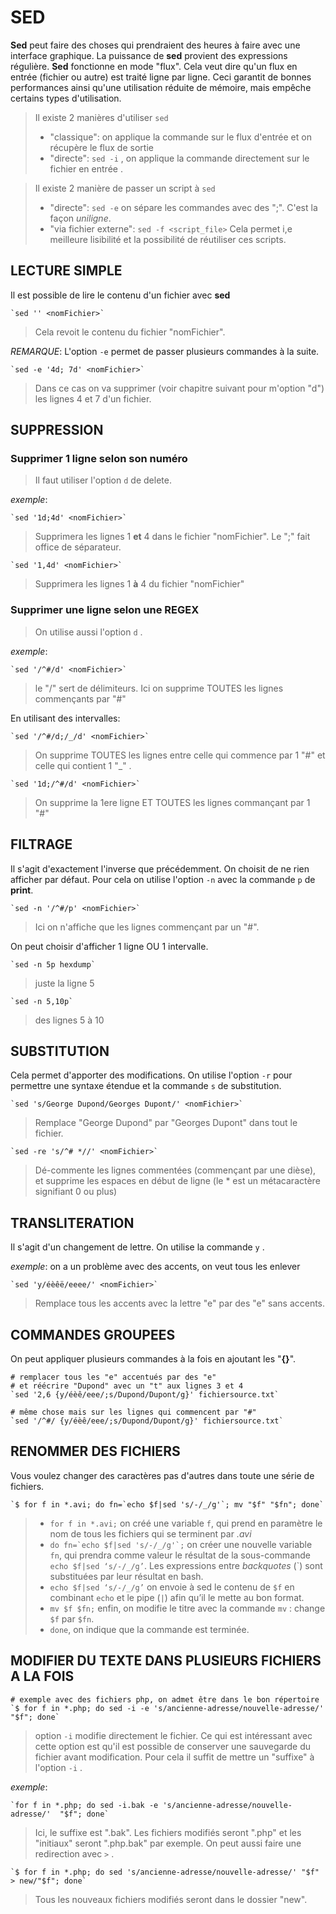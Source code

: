 # SED

**Sed** peut faire des choses qui prendraient des heures à faire avec une interface graphique.
La puissance de **sed** provient des expressions régulière.
**Sed** fonctionne en mode "flux". Cela veut dire qu'un flux en entrée (fichier ou autre) est traité ligne par ligne. Ceci garantit de bonnes performances ainsi qu'une utilisation réduite de mémoire, mais empêche certains types d'utilisation.

> Il existe 2 manières d'utiliser `sed`
>* "classique": on applique la commande sur le flux d'entrée et on récupère le flux de sortie
>* "directe": `sed -i` , on applique la commande directement sur le fichier en entrée .

> Il existe 2 manière de passer un script à `sed`
> * "directe": `sed -e` on sépare les commandes avec des ";". C'est la façon _uniligne_.
> * "via fichier externe": `sed -f <script_file>` Cela permet i,e meilleure lisibilité et la possibilité de réutiliser ces scripts.

## LECTURE SIMPLE
Il est possible de lire le contenu d'un fichier avec **sed**

	`sed '' <nomFichier>`
> Cela revoit le contenu du fichier "nomFichier".

_REMARQUE_: L'option `-e` permet de passer plusieurs commandes à la suite.

	`sed -e '4d; 7d' <nomFichier>`
> Dans ce cas on va supprimer (voir chapitre suivant pour m'option "d") les lignes 4 et 7 d'un fichier.

## SUPPRESSION

### Supprimer 1 ligne selon son numéro
> Il faut utiliser l'option `d` de delete.

_exemple_:

	`sed '1d;4d' <nomFichier>`
> Supprimera les lignes 1 **et** 4 dans le fichier "nomFichier".
> Le ";" fait office de séparateur.

	`sed '1,4d' <nomFichier>`
> Supprimera les lignes 1 **à** 4 du fichier "nomFichier"

###  Supprimer une ligne selon une REGEX
> On utilise aussi l'option `d` .

_exemple_:

	`sed '/^#/d' <nomFichier>`
> le "/" sert de délimiteurs.
> Ici on supprime TOUTES les lignes commençants par "#"

En utilisant des intervalles:

	`sed '/^#/d;/_/d' <nomFichier>`
> On supprime TOUTES les lignes entre celle qui commence par 1 "#" et celle qui contient 1 "_" .

	`sed '1d;/^#/d' <nomFichier>`
> On supprime la 1ere ligne ET TOUTES les lignes commançant par 1 "#"


## FILTRAGE

Il s'agit d'exactement l'inverse que précédemment. On choisit de ne rien afficher par défaut.
Pour cela on utilise l'option `-n` avec la commande `p` de **print**.

	`sed -n '/^#/p' <nomFichier>`
> Ici on n'affiche que les lignes commençant par un "#".

On peut choisir d'afficher 1 ligne OU 1 intervalle.

	`sed -n 5p hexdump`
> juste la ligne 5

	`sed -n 5,10p`
> des lignes 5 à 10

## SUBSTITUTION

Cela permet d'apporter des modifications.
On utilise l'option `-r` pour permettre une syntaxe étendue et la commande `s` de substitution.

	`sed 's/George Dupond/Georges Dupont/' <nomFichier>`
> Remplace "George Dupond" par "Georges Dupont" dans tout le fichier.

	`sed -re 's/^# *//' <nomFichier>`
> Dé-commente les lignes commentées (commençant par une dièse), et supprime les espaces en début de ligne (le * est un métacaractère signifiant 0 ou plus)

## TRANSLITERATION

Il s'agit d'un changement de lettre.
On utilise la commande `y` .

_exemple_: on a un problème avec des accents, on veut tous les enlever

	`sed 'y/éèêë/eeee/' <nomFichier>`
> Remplace tous les accents avec la lettre "e" par des "e" sans accents.

## COMMANDES GROUPEES

On peut appliquer plusieurs commandes à la fois en ajoutant les "**{}**".

	# remplacer tous les "e" accentués par des "e"  
	# et réécrire "Dupond" avec un "t" aux lignes 3 et 4
	`sed '2,6 {y/éèê/eee/;s/Dupond/Dupont/g}' fichiersource.txt`

	# même chose mais sur les lignes qui commencent par "#"
	`sed '/^#/ {y/éèê/eee/;s/Dupond/Dupont/g}' fichiersource.txt`


## RENOMMER DES FICHIERS

Vous voulez changer des caractères pas d'autres dans toute une série de fichiers.

	`$ for f in *.avi; do fn=`echo $f|sed 's/-/_/g'`; mv "$f" "$fn"; done`
> -   `for f in *.avi;`  on créé une variable  `f`, qui prend en paramètre le nom de tous les fichiers qui se terminent par _.avi_
 >   -   ``do fn=`echo $f|sed 's/-/_/g'`;``  on créer une nouvelle variable  `fn`, qui prendra comme valeur le résultat de la sous-commande  `echo $f|sed ‘s/-/_/g’`. Les expressions entre  _backquotes_  (`) sont substituées par leur résultat en bash.
>-   `echo $f|sed ‘s/-/_/g’`  on envoie à sed le contenu de  `$f`  en combinant  `echo`  et le pipe (`|`) afin qu’il le mette au bon format.
>-   `mv $f $fn;`  enfin, on modifie le titre avec la commande  `mv`  : change  `$f`  par  `$fn`.
>-   `done`, on indique que la commande est terminée.

## MODIFIER DU TEXTE DANS PLUSIEURS FICHIERS A LA FOIS

	# exemple avec des fichiers php, on admet être dans le bon répertoire
	`$ for f in *.php; do sed -i -e 's/ancienne-adresse/nouvelle-adresse/' "$f"; done`

> option `-i` modifie directement le fichier. Ce qui est intéressant avec cette option est qu'il est possible de conserver une sauvegarde du fichier avant modification. Pour cela il suffit de mettre un "suffixe" à l'option `-i` .

_exemple_:

	`for f in *.php; do sed -i.bak -e 's/ancienne-adresse/nouvelle-adresse/'  "$f"; done`
> Ici, le suffixe est ".bak". Les fichiers modifiés seront ".php" et les "initiaux" seront ".php.bak" par exemple.
> On peut aussi faire une redirection avec `>` .

	`$ for f in *.php; do sed 's/ancienne-adresse/nouvelle-adresse/' "$f" > new/"$f"; done`
> Tous les nouveaux fichiers modifiés seront dans le dossier "new".
